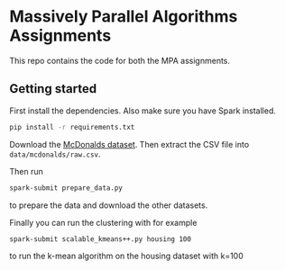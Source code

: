 # Massively Parallel Algorithms Assignments

This repo contains the code for both the MPA assignments.

## Getting started

First install the dependencies. Also make sure you have Spark installed.

```sh
pip install -r requirements.txt
```

Download the [McDonalds dataset](https://www.kaggle.com/datasets/ben1989/mcdonalds-locations). Then extract the CSV file into `data/mcdonalds/raw.csv`.

Then run

```sh
spark-submit prepare_data.py
```

to prepare the data and download the other datasets.

Finally you can run the clustering with for example

```sh
spark-submit scalable_kmeans++.py housing 100
```

to run the k-mean algorithm on the housing dataset with k=100
